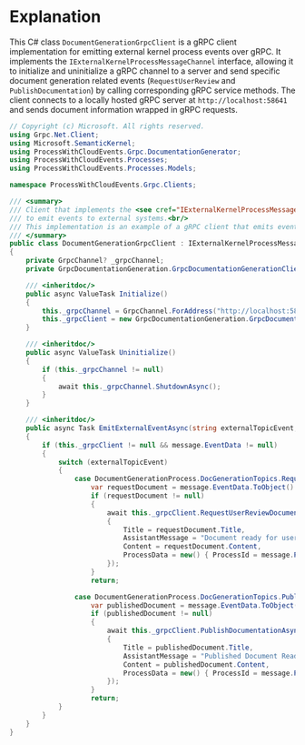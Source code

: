 # Explanation
This C# class `DocumentGenerationGrpcClient` is a gRPC client implementation for emitting external kernel process events over gRPC. It implements the `IExternalKernelProcessMessageChannel` interface, allowing it to initialize and uninitialize a gRPC channel to a server and send specific document generation related events (`RequestUserReview` and `PublishDocumentation`) by calling corresponding gRPC service methods. The client connects to a locally hosted gRPC server at `http://localhost:58641` and sends document information wrapped in gRPC requests.

```csharp
// Copyright (c) Microsoft. All rights reserved.
using Grpc.Net.Client;
using Microsoft.SemanticKernel;
using ProcessWithCloudEvents.Grpc.DocumentationGenerator;
using ProcessWithCloudEvents.Processes;
using ProcessWithCloudEvents.Processes.Models;

namespace ProcessWithCloudEvents.Grpc.Clients;

/// <summary>
/// Client that implements the <see cref="IExternalKernelProcessMessageChannel"/> interface used internally by the SK process
/// to emit events to external systems.<br/>
/// This implementation is an example of a gRPC client that emits events to a gRPC server
/// </summary>
public class DocumentGenerationGrpcClient : IExternalKernelProcessMessageChannel
{
    private GrpcChannel? _grpcChannel;
    private GrpcDocumentationGeneration.GrpcDocumentationGenerationClient? _grpcClient;

    /// <inheritdoc/>
    public async ValueTask Initialize()
    {
        this._grpcChannel = GrpcChannel.ForAddress("http://localhost:58641");
        this._grpcClient = new GrpcDocumentationGeneration.GrpcDocumentationGenerationClient(this._grpcChannel);
    }

    /// <inheritdoc/>
    public async ValueTask Uninitialize()
    {
        if (this._grpcChannel != null)
        {
            await this._grpcChannel.ShutdownAsync();
        }
    }

    /// <inheritdoc/>
    public async Task EmitExternalEventAsync(string externalTopicEvent, KernelProcessProxyMessage message)
    {
        if (this._grpcClient != null && message.EventData != null)
        {
            switch (externalTopicEvent)
            {
                case DocumentGenerationProcess.DocGenerationTopics.RequestUserReview:
                    var requestDocument = message.EventData.ToObject() as DocumentInfo;
                    if (requestDocument != null)
                    {
                        await this._grpcClient.RequestUserReviewDocumentationFromProcessAsync(new()
                        {
                            Title = requestDocument.Title,
                            AssistantMessage = "Document ready for user revision. Approve or reject document",
                            Content = requestDocument.Content,
                            ProcessData = new() { ProcessId = message.ProcessId }
                        });
                    }
                    return;

                case DocumentGenerationProcess.DocGenerationTopics.PublishDocumentation:
                    var publishedDocument = message.EventData.ToObject() as DocumentInfo;
                    if (publishedDocument != null)
                    {
                        await this._grpcClient.PublishDocumentationAsync(new()
                        {
                            Title = publishedDocument.Title,
                            AssistantMessage = "Published Document Ready",
                            Content = publishedDocument.Content,
                            ProcessData = new() { ProcessId = message.ProcessId }
                        });
                    }
                    return;
            }
        }
    }
}
```